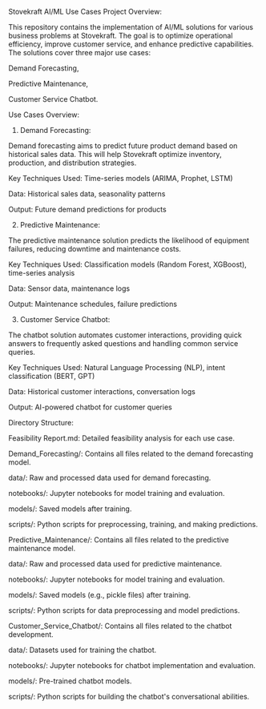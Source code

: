 Stovekraft AI/ML Use Cases
Project Overview:

This repository contains the implementation of AI/ML solutions for various business problems at Stovekraft. The goal is to optimize operational efficiency, improve customer service, and enhance predictive capabilities. The solutions cover three major use cases:

Demand Forecasting, 

Predictive Maintenance,

Customer Service Chatbot.


Use Cases Overview:

1. Demand Forecasting:

Demand forecasting aims to predict future product demand based on historical sales data. This will help Stovekraft optimize inventory, production, and distribution strategies.

Key Techniques Used: Time-series models (ARIMA, Prophet, LSTM)

Data: Historical sales data, seasonality patterns

Output: Future demand predictions for products

2. Predictive Maintenance:

The predictive maintenance solution predicts the likelihood of equipment failures, reducing downtime and maintenance costs.

Key Techniques Used: Classification models (Random Forest, XGBoost), time-series analysis

Data: Sensor data, maintenance logs

Output: Maintenance schedules, failure predictions

3. Customer Service Chatbot:

The chatbot solution automates customer interactions, providing quick answers to frequently asked questions and handling common service queries.

Key Techniques Used: Natural Language Processing (NLP), intent classification (BERT, GPT)

Data: Historical customer interactions, conversation logs

Output: AI-powered chatbot for customer queries




Directory Structure:

Feasibility Report.md: Detailed feasibility analysis for each use case.

Demand_Forecasting/: Contains all files related to the demand forecasting model.

data/: Raw and processed data used for demand forecasting.

notebooks/: Jupyter notebooks for model training and evaluation.

models/: Saved models after training.

scripts/: Python scripts for preprocessing, training, and making predictions.

Predictive_Maintenance/: Contains all files related to the predictive maintenance model.

data/: Raw and processed data used for predictive maintenance.

notebooks/: Jupyter notebooks for model training and evaluation.

models/: Saved models (e.g., pickle files) after training.

scripts/: Python scripts for data preprocessing and model predictions.

Customer_Service_Chatbot/: Contains all files related to the chatbot development.

data/: Datasets used for training the chatbot.

notebooks/: Jupyter notebooks for chatbot implementation and evaluation.

models/: Pre-trained chatbot models.

scripts/: Python scripts for building the chatbot's conversational abilities.

